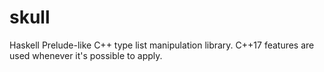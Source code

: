 # skull

Haskell Prelude-like C++ type list manipulation library. C++17 features are used whenever it's possible to apply.
